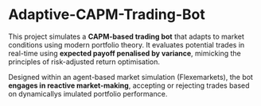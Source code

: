 # Adaptive-CAPM-Trading-Bot
This project simulates a **CAPM-based trading bot** that adapts to market conditions using modern portfolio theory. It evaluates potential trades in real-time using **expected payoff penalised by variance**, mimicking the principles of risk-adjusted return optimisation.

Designed within an agent-based market simulation (Flexemarkets), the bot **engages in reactive market-making**, accepting or rejecting trades based on dynamicallys imulated portfolio performance.
